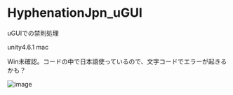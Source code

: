 HyphenationJpn_uGUI
===================

uGUIでの禁則処理

unity4.6.1 mac

Win未確認。コードの中で日本語使っているので、文字コードでエラーが起きるかも？

![image](https://dl.dropboxusercontent.com/u/56297224/UnitySumple2/%E7%A6%81%E5%89%87%E5%87%A6%E7%90%86/hyp.gif)